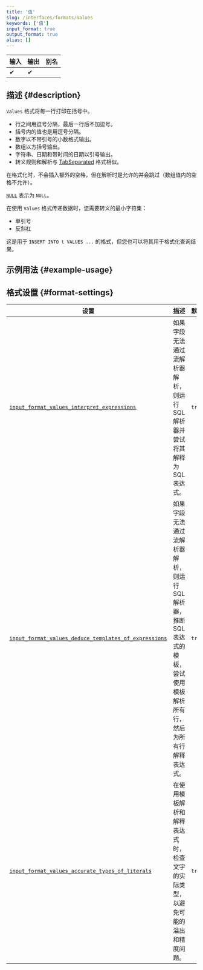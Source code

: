 ```yaml
---
title: '值'
slug: /interfaces/formats/Values
keywords: ['值']
input_format: true
output_format: true
alias: []
---
```


| 输入 | 输出 | 别名 |
|------|------|------|
| ✔    | ✔    |      |

## 描述 {#description}

`Values` 格式将每一行打印在括号中。

- 行之间用逗号分隔，最后一行后不加逗号。
- 括号内的值也是用逗号分隔。
- 数字以不带引号的小数格式输出。
- 数组以方括号输出。
- 字符串、日期和带时间的日期以引号输出。
- 转义规则和解析与 [TabSeparated](TabSeparated/TabSeparated.md) 格式相似。

在格式化时，不会插入额外的空格，但在解析时是允许的并会跳过（数组值内的空格不允许）。

[`NULL`](/sql-reference/syntax.md) 表示为 `NULL`。

在使用 `Values` 格式传递数据时，您需要转义的最小字符集：
- 单引号
- 反斜杠

这是用于 `INSERT INTO t VALUES ...` 的格式，但您也可以将其用于格式化查询结果。

## 示例用法 {#example-usage}

## 格式设置 {#format-settings}

| 设置                                                                                                                                                       | 描述                                                                                                                                                                                      | 默认   |
|----------------------------------------------------------------------------------------------------------------------------------------------------------|-------------------------------------------------------------------------------------------------------------------------------------------------------------------------------------------|--------|
| [`input_format_values_interpret_expressions`](../../operations/settings/settings-formats.md/#input_format_values_interpret_expressions)                     | 如果字段无法通过流解析器解析，则运行 SQL 解析器并尝试将其解释为 SQL 表达式。                                                                                                         | `true` |
| [`input_format_values_deduce_templates_of_expressions`](../../operations/settings/settings-formats.md/#input_format_values_deduce_templates_of_expressions) | 如果字段无法通过流解析器解析，则运行 SQL 解析器，推断 SQL 表达式的模板，尝试使用模板解析所有行，然后为所有行解释表达式。                                                         | `true` |
| [`input_format_values_accurate_types_of_literals`](../../operations/settings/settings-formats.md/#input_format_values_accurate_types_of_literals)           | 在使用模板解析和解释表达式时，检查文字的实际类型，以避免可能的溢出和精度问题。                                                                                                     | `true` |

